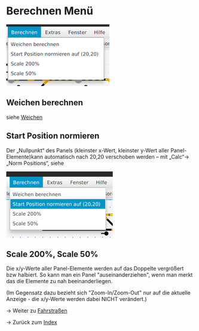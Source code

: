 # Berechnen Menü

![](img25.png)

## Weichen berechnen

siehe [Weichen](3-Weichen.md)

## Start Position normieren

Der „Nullpunkt“ des Panels (kleinster x-Wert, kleinster y-Wert aller Panel-Elemente)kann automatisch nach 20,20 verschoben werden – mit „Calc“→ „Norm Positions“, siehe

![](img8.png)

## Scale 200%, Scale 50%

Die x/y-Werte aller Panel-Elemente werden auf das Doppelte vergrößert bzw halbiert. So kann man ein Panel "auseinanderziehen", wenn man merkt das die Elemente zu nah beeinanderliegen.

(Im Gegensatz dazu bezieht sich "Zoom-In/Zoom-Out" nur auf die aktuelle Anzeige - die x/y-Werte werden dabei NICHT verändert.)



-> Weiter zu [Fahrstraßen](8-Fahrstrassen.md)

-> Zurück zum [Index](index.md)